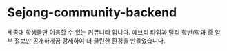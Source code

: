 # Sejong-community-backend

세종대 학생들만 이용할 수 있는 커뮤니티 입니다. 
에브리 타임과 달리 학번/학과 중 일부 정보만 공개하게끔 강제하여 더 클린한 환경을 만들었습니다.

